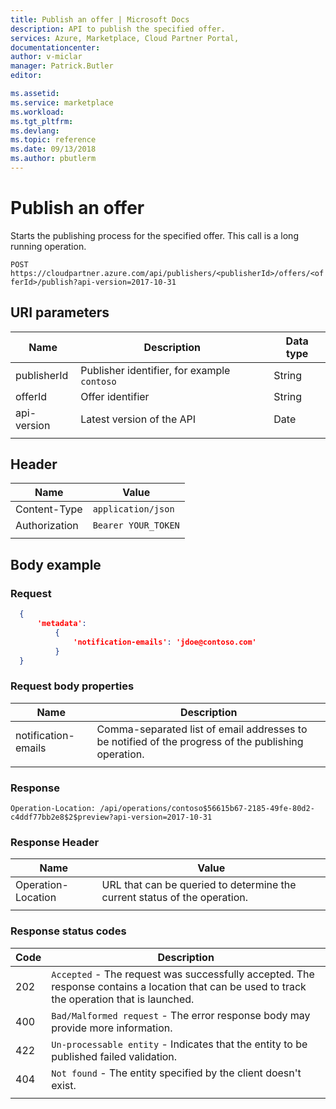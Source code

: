 ```yaml
---
title: Publish an offer | Microsoft Docs
description: API to publish the specified offer.
services: Azure, Marketplace, Cloud Partner Portal, 
documentationcenter:
author: v-miclar
manager: Patrick.Butler  
editor:

ms.assetid: 
ms.service: marketplace
ms.workload: 
ms.tgt_pltfrm: 
ms.devlang: 
ms.topic: reference
ms.date: 09/13/2018
ms.author: pbutlerm
---
```



Publish an offer
================

Starts the publishing process for the specified offer. This call is a long running operation.

  `POST  https://cloudpartner.azure.com/api/publishers/<publisherId>/offers/<offerId>/publish?api-version=2017-10-31`

URI parameters
--------------

|  **Name**      |    **Description**                               |  **Data type** |
|  ------------- |  ------------------------------------            |   -----------  |
|  publisherId   | Publisher identifier, for example `contoso`      |   String       |
|  offerId       | Offer identifier                                 |   String       |
|  api-version   | Latest version of the API                        |   Date         |
|  |  |


Header
------

|  **Name**        |    **Value**          |
|  --------        |    ---------          |
|  Content-Type    | `application/json`    |
|  Authorization   |  `Bearer YOUR_TOKEN`  |
|  |  |


Body example
------------

### Request

``` json
  { 
      'metadata': 
          { 
              'notification-emails': 'jdoe@contoso.com'
          } 
  }
```

### Request body properties

|  **Name**               |   **Description**                                                                                 |
|  ---------------------  | ------------------------------------------------------------------------------------------------- |
|  notification-emails    | Comma-separated list of email addresses to be notified of the progress of the publishing operation. |
|  |  |


### Response

   `Operation-Location: /api/operations/contoso$56615b67-2185-49fe-80d2-c4ddf77bb2e8$2$preview?api-version=2017-10-31`


### Response Header

|  **Name**             |    **Value**                                                                 |
|  -------------------- | ---------------------------------------------------------------------------- |
| Operation-Location    | URL that can be queried to determine the current status of the operation.    |
|  |  |


### Response status codes

| **Code** |  **Description**                                                                                                                           |
| ------   |  ----------------------------------------------------------------------------------------------------------------------------------------- |
| 202   | `Accepted` - The request was successfully accepted. The response contains a location that can be used to track the operation that is launched. |
| 400   | `Bad/Malformed request` - The error response body may provide more information.                                                               |
| 422   | `Un-processable entity` - Indicates that the entity to be published failed validation.                                                        |
| 404   | `Not found` - The entity specified by the client doesn't exist.                                                                              |
|  |  |
